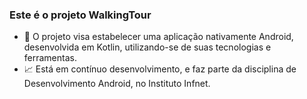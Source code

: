 ### Este é o projeto WalkingTour

- 📱 O projeto visa estabelecer uma aplicação nativamente Android, desenvolvida em Kotlin, utilizando-se de suas tecnologias e ferramentas.
- 📈 Está em contínuo desenvolvimento, e faz parte da disciplina de Desenvolvimento Android, no Instituto Infnet.
